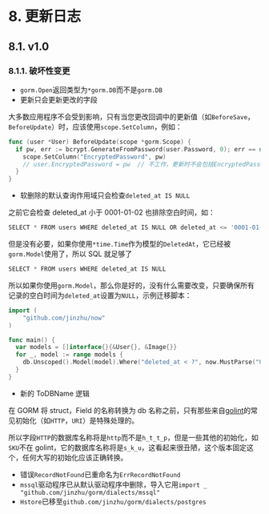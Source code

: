 # 8. 更新日志

## 8.1. v1.0

### 8.1.1. 破坏性变更

- `gorm.Open`返回类型为`*gorm.DB`而不是`gorm.DB`
- 更新只会更新更改的字段

大多数应用程序不会受到影响，只有当您更改回调中的更新值（如`BeforeSave`，`BeforeUpdate`）时，应该使用`scope.SetColumn`，例如：

```go
func (user *User) BeforeUpdate(scope *gorm.Scope) {
  if pw, err := bcrypt.GenerateFromPassword(user.Password, 0); err == nil {
    scope.SetColumn("EncryptedPassword", pw)
    // user.EncryptedPassword = pw  // 不工作，更新时不会包括EncryptedPassword字段
  }
}
```

- 软删除的默认查询作用域只会检查`deleted_at IS NULL`

之前它会检查 deleted_at 小于 0001-01-02 也排除空白时间，如：

```go
SELECT * FROM users WHERE deleted_at IS NULL OR deleted_at <= '0001-01-02'
```

但是没有必要，如果你使用`*time.Time`作为模型的`DeletedAt`，它已经被`gorm.Model`使用了，所以 SQL 就足够了

```go
SELECT * FROM users WHERE deleted_at IS NULL
```

所以如果你使用`gorm.Model`，那么你是好的，没有什么需要改变，只要确保所有记录的空白时间为`deleted_at`设置为`NULL`，示例迁移脚本：

```go
import (
    "github.com/jinzhu/now"
)

func main() {
  var models = []interface{}{&User{}, &Image{}}
  for _, model := range models {
    db.Unscoped().Model(model).Where("deleted_at < ?", now.MustParse("0001-01-02")).Update("deleted_at", gorm.Expr("NULL"))
  }
}
```

- 新的 ToDBName 逻辑

在 GORM 将 struct，Field 的名称转换为 db 名称之前，只有那些来自[golint](https://github.com/golang/lint/blob/master/lint.go#L702)的常见初始化（如`HTTP`，`URI`）是特殊处理的。

所以字段`HTTP`的数据库名称将是`http`而不是`h_t_t_p`，但是一些其他的初始化，如`SKU`不在 golint，它的数据库名称将是`s_k_u`，这看起来很丑陋，这个版本固定这个，任何大写的初始化应该正确转换。

- 错误`RecordNotFound`已重命名为`ErrRecordNotFound`
- `mssql`驱动程序已从默认驱动程序中删除，导入它用`import _ "github.com/jinzhu/gorm/dialects/mssql"`
- `Hstore`已移至`github.com/jinzhu/gorm/dialects/postgres`
